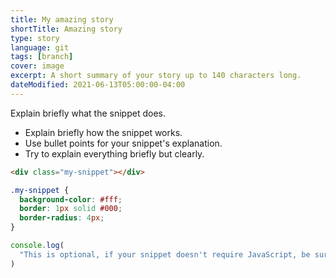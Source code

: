 ```yaml
---
title: My amazing story
shortTitle: Amazing story
type: story
language: git
tags: [branch]
cover: image
excerpt: A short summary of your story up to 140 characters long.
dateModified: 2021-06-13T05:00:00-04:00
---
```


Explain briefly what the snippet does.

- Explain briefly how the snippet works.
- Use bullet points for your snippet's explanation.
- Try to explain everything briefly but clearly.

```html
<div class="my-snippet"></div>
```

```css
.my-snippet {
  background-color: #fff;
  border: 1px solid #000;
  border-radius: 4px;
}
```

```js
console.log(
  "This is optional, if your snippet doesn't require JavaScript, be sure to delete this block!"
)
```
